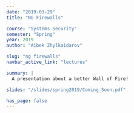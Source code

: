 ```yaml
---
date: "2019-03-29"
title: "NG Firewalls"

course: "Systems Security"
semester: "Spring"
year: 2019
author: "Aibek Zhylkaidarov"

slug: "ng firewalls"
navbar_active_link: "lectures"

summary: |
  A presentation about a better Wall of Fire!

slides: "/slides/spring2019/Coming_Soon.pdf"

has_page: false
---
```

